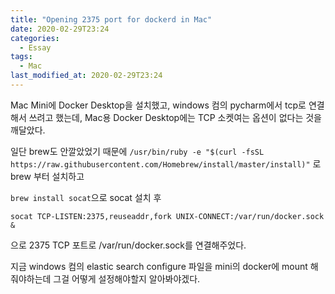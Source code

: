 ```yaml
---
title: "Opening 2375 port for dockerd in Mac"
date: 2020-02-29T23:24
categories:
  - Essay
tags:
  - Mac
last_modified_at: 2020-02-29T23:24
---
```


Mac Mini에 Docker Desktop을 설치했고, windows 컴의 pycharm에서 tcp로 연결해서 쓰려고 했는데, 
Mac용 Docker Desktop에는 TCP 소켓여는 옵션이 없다는 것을 깨달았다.

일단 brew도 안깔았었기 때문에
`/usr/bin/ruby -e "$(curl -fsSL https://raw.githubusercontent.com/Homebrew/install/master/install)"`
로 brew 부터 설치하고

`brew install socat`으로 socat 설치 후

```
socat TCP-LISTEN:2375,reuseaddr,fork UNIX-CONNECT:/var/run/docker.sock &
```

으로 2375 TCP 포트로 /var/run/docker.sock를 연결해주었다.

지금 windows 컴의 elastic search configure 파일을 
mini의 docker에 mount 해줘야하는데 그걸 어떻게 설정해야할지 알아봐야겠다.
